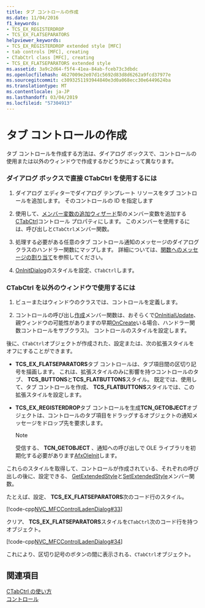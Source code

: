 ```yaml
---
title: タブ コントロールの作成
ms.date: 11/04/2016
f1_keywords:
- TCS_EX_REGISTERDROP
- TCS_EX_FLATSEPARATORS
helpviewer_keywords:
- TCS_EX_REGISTERDROP extended style [MFC]
- tab controls [MFC], creating
- CTabCtrl class [MFC], creating
- TCS_EX_FLATSEPARATORS extended style
ms.assetid: 3a9c2d64-f5f4-41ea-84ab-fceb73c3dbdc
ms.openlocfilehash: 4627009e2e07d1c5692d83d8d6262a9fcd37977e
ms.sourcegitcommit: c3093251193944840e3d0a068ecc30e6449624ba
ms.translationtype: MT
ms.contentlocale: ja-JP
ms.lasthandoff: 03/04/2019
ms.locfileid: "57304913"
---
```

# <a name="creating-the-tab-control"></a>タブ コントロールの作成

タブ コントロールを作成する方法は、ダイアログ ボックスで、コントロールの使用または以外のウィンドウで作成するかどうかによって異なります。

### <a name="to-use-ctabctrl-directly-in-a-dialog-box"></a>ダイアログ ボックスで直接 CTabCtrl を使用するには

1. ダイアログ エディターでダイアログ テンプレート リソースをタブ コントロールを追加します。 そのコントロールの ID を指定します

1. 使用して、[メンバー変数の追加ウィザード](../ide/adding-a-member-variable-visual-cpp.md)型のメンバー変数を追加する[CTabCtrl](../mfc/reference/ctabctrl-class.md)コントロール プロパティにします。 このメンバーを使用するには、呼び出しと`CTabCtrl`メンバー関数。

1. 処理する必要がある任意のタブ コントロール通知のメッセージのダイアログ クラスのハンドラー関数にマップします。 詳細については、[関数へのメッセージの割り当て](../mfc/reference/mapping-messages-to-functions.md)を参照してください。

1. [OnInitDialog](../mfc/reference/cdialog-class.md#oninitdialog)のスタイルを設定、`CTabCtrl`します。

### <a name="to-use-ctabctrl-in-a-nondialog-window"></a>CTabCtrl を以外のウィンドウで使用するには

1. ビューまたはウィンドウのクラスでは、コントロールを定義します。

1. コントロールの呼び出し[作成](../mfc/reference/ctabctrl-class.md#create)メンバー関数は、おそらくで[OnInitialUpdate](../mfc/reference/cview-class.md#oninitialupdate)、親ウィンドウの可能性がありますの早期[OnCreate](../mfc/reference/cwnd-class.md#oncreate)いる場合、ハンドラー関数コントロールをサブクラス)。 コントロールのスタイルを設定します。

後に、`CTabCtrl`オブジェクトが作成された、設定または、次の拡張スタイルをオフにすることができます。

- **TCS_EX_FLATSEPARATORS**タブ コントロールは、タブ項目間の区切り記号を描画します。 これは、拡張スタイルのみに影響を持つコントロールのタブ、 **TCS_BUTTONS**と**TCS_FLATBUTTONS**スタイル。 既定では、使用して、タブ コントロールを作成、 **TCS_FLATBUTTONS**スタイルでは、この拡張スタイルを設定します。

- **TCS_EX_REGISTERDROP**タブ コントロールを生成**TCN_GETOBJECT**オブジェクトは、コントロールのタブ項目をドラッグするオブジェクトの通知メッセージをドロップ先を要求します。

    > [!NOTE]
    >  受信する、 **TCN_GETOBJECT** 、通知への呼び出しで OLE ライブラリを初期化する必要があります[AfxOleInit](../mfc/reference/ole-initialization.md#afxoleinit)します。

これらのスタイルを取得して、コントロールが作成されている、それぞれの呼び出しの後に、設定できる、 [GetExtendedStyle](../mfc/reference/ctabctrl-class.md#getextendedstyle)と[SetExtendedStyle](../mfc/reference/ctabctrl-class.md#setextendedstyle)メンバー関数。

たとえば、設定、 **TCS_EX_FLATSEPARATORS**次のコード行のスタイル。

[!code-cpp[NVC_MFCControlLadenDialog#33](../mfc/codesnippet/cpp/creating-the-tab-control_1.cpp)]

クリア、 **TCS_EX_FLATSEPARATORS**スタイルを`CTabCtrl`次のコード行を持つオブジェクト。

[!code-cpp[NVC_MFCControlLadenDialog#34](../mfc/codesnippet/cpp/creating-the-tab-control_2.cpp)]

これにより、区切り記号のボタンの間に表示される、`CTabCtrl`オブジェクト。

## <a name="see-also"></a>関連項目

[CTabCtrl の使い方](../mfc/using-ctabctrl.md)<br/>
[コントロール](../mfc/controls-mfc.md)

